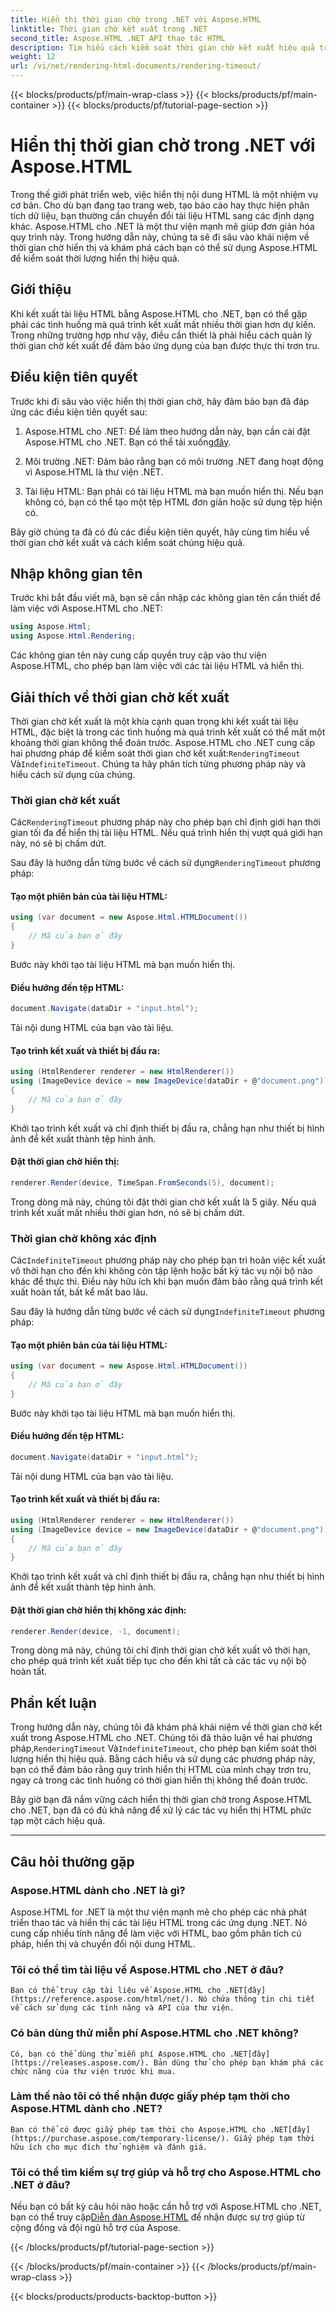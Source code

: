 ```yaml
---
title: Hiển thị thời gian chờ trong .NET với Aspose.HTML
linktitle: Thời gian chờ kết xuất trong .NET
second_title: Aspose.HTML .NET API thao tác HTML
description: Tìm hiểu cách kiểm soát thời gian chờ kết xuất hiệu quả trong Aspose.HTML cho .NET. Khám phá các tùy chọn kết xuất và đảm bảo kết xuất tài liệu HTML mượt mà.
weight: 12
url: /vi/net/rendering-html-documents/rendering-timeout/
---
```


{{< blocks/products/pf/main-wrap-class >}}
{{< blocks/products/pf/main-container >}}
{{< blocks/products/pf/tutorial-page-section >}}

# Hiển thị thời gian chờ trong .NET với Aspose.HTML


Trong thế giới phát triển web, việc hiển thị nội dung HTML là một nhiệm vụ cơ bản. Cho dù bạn đang tạo trang web, tạo báo cáo hay thực hiện phân tích dữ liệu, bạn thường cần chuyển đổi tài liệu HTML sang các định dạng khác. Aspose.HTML cho .NET là một thư viện mạnh mẽ giúp đơn giản hóa quy trình này. Trong hướng dẫn này, chúng ta sẽ đi sâu vào khái niệm về thời gian chờ hiển thị và khám phá cách bạn có thể sử dụng Aspose.HTML để kiểm soát thời lượng hiển thị hiệu quả.

## Giới thiệu

Khi kết xuất tài liệu HTML bằng Aspose.HTML cho .NET, bạn có thể gặp phải các tình huống mà quá trình kết xuất mất nhiều thời gian hơn dự kiến. Trong những trường hợp như vậy, điều cần thiết là phải hiểu cách quản lý thời gian chờ kết xuất để đảm bảo ứng dụng của bạn được thực thi trơn tru.

## Điều kiện tiên quyết

Trước khi đi sâu vào việc hiển thị thời gian chờ, hãy đảm bảo bạn đã đáp ứng các điều kiện tiên quyết sau:

1. Aspose.HTML cho .NET: Để làm theo hướng dẫn này, bạn cần cài đặt Aspose.HTML cho .NET. Bạn có thể tải xuống[đây](https://releases.aspose.com/html/net/).

2. Môi trường .NET: Đảm bảo rằng bạn có môi trường .NET đang hoạt động vì Aspose.HTML là thư viện .NET.

3. Tài liệu HTML: Bạn phải có tài liệu HTML mà bạn muốn hiển thị. Nếu bạn không có, bạn có thể tạo một tệp HTML đơn giản hoặc sử dụng tệp hiện có.

Bây giờ chúng ta đã có đủ các điều kiện tiên quyết, hãy cùng tìm hiểu về thời gian chờ kết xuất và cách kiểm soát chúng hiệu quả.

## Nhập không gian tên

Trước khi bắt đầu viết mã, bạn sẽ cần nhập các không gian tên cần thiết để làm việc với Aspose.HTML cho .NET:

```csharp
using Aspose.Html;
using Aspose.Html.Rendering;
```

Các không gian tên này cung cấp quyền truy cập vào thư viện Aspose.HTML, cho phép bạn làm việc với các tài liệu HTML và hiển thị.

## Giải thích về thời gian chờ kết xuất

Thời gian chờ kết xuất là một khía cạnh quan trọng khi kết xuất tài liệu HTML, đặc biệt là trong các tình huống mà quá trình kết xuất có thể mất một khoảng thời gian không thể đoán trước. Aspose.HTML cho .NET cung cấp hai phương pháp để kiểm soát thời gian chờ kết xuất:`RenderingTimeout` Và`IndefiniteTimeout`. Chúng ta hãy phân tích từng phương pháp này và hiểu cách sử dụng của chúng.

### Thời gian chờ kết xuất

 Các`RenderingTimeout` phương pháp này cho phép bạn chỉ định giới hạn thời gian tối đa để hiển thị tài liệu HTML. Nếu quá trình hiển thị vượt quá giới hạn này, nó sẽ bị chấm dứt.

 Sau đây là hướng dẫn từng bước về cách sử dụng`RenderingTimeout` phương pháp:

#### Tạo một phiên bản của tài liệu HTML:

   ```csharp
   using (var document = new Aspose.Html.HTMLDocument())
   {
       // Mã của bạn ở đây
   }
   ```

   Bước này khởi tạo tài liệu HTML mà bạn muốn hiển thị.

#### Điều hướng đến tệp HTML:

   ```csharp
   document.Navigate(dataDir + "input.html");
   ```

   Tải nội dung HTML của bạn vào tài liệu.

#### Tạo trình kết xuất và thiết bị đầu ra:

   ```csharp
   using (HtmlRenderer renderer = new HtmlRenderer())
   using (ImageDevice device = new ImageDevice(dataDir + @"document.png"))
   {
       // Mã của bạn ở đây
   }
   ```

   Khởi tạo trình kết xuất và chỉ định thiết bị đầu ra, chẳng hạn như thiết bị hình ảnh để kết xuất thành tệp hình ảnh.

#### Đặt thời gian chờ hiển thị:

   ```csharp
   renderer.Render(device, TimeSpan.FromSeconds(5), document);
   ```

   Trong dòng mã này, chúng tôi đặt thời gian chờ kết xuất là 5 giây. Nếu quá trình kết xuất mất nhiều thời gian hơn, nó sẽ bị chấm dứt.

### Thời gian chờ không xác định

 Các`IndefiniteTimeout` phương pháp này cho phép bạn trì hoãn việc kết xuất vô thời hạn cho đến khi không còn tập lệnh hoặc bất kỳ tác vụ nội bộ nào khác để thực thi. Điều này hữu ích khi bạn muốn đảm bảo rằng quá trình kết xuất hoàn tất, bất kể mất bao lâu.

 Sau đây là hướng dẫn từng bước về cách sử dụng`IndefiniteTimeout` phương pháp:

#### Tạo một phiên bản của tài liệu HTML:

   ```csharp
   using (var document = new Aspose.Html.HTMLDocument())
   {
       // Mã của bạn ở đây
   }
   ```

   Bước này khởi tạo tài liệu HTML mà bạn muốn hiển thị.

#### Điều hướng đến tệp HTML:

   ```csharp
   document.Navigate(dataDir + "input.html");
   ```

   Tải nội dung HTML của bạn vào tài liệu.

#### Tạo trình kết xuất và thiết bị đầu ra:

   ```csharp
   using (HtmlRenderer renderer = new HtmlRenderer())
   using (ImageDevice device = new ImageDevice(dataDir + @"document.png"))
   {
       // Mã của bạn ở đây
   }
   ```

   Khởi tạo trình kết xuất và chỉ định thiết bị đầu ra, chẳng hạn như thiết bị hình ảnh để kết xuất thành tệp hình ảnh.

#### Đặt thời gian chờ hiển thị không xác định:

   ```csharp
   renderer.Render(device, -1, document);
   ```

   Trong dòng mã này, chúng tôi chỉ định thời gian chờ kết xuất vô thời hạn, cho phép quá trình kết xuất tiếp tục cho đến khi tất cả các tác vụ nội bộ hoàn tất.

## Phần kết luận

 Trong hướng dẫn này, chúng tôi đã khám phá khái niệm về thời gian chờ kết xuất trong Aspose.HTML cho .NET. Chúng tôi đã thảo luận về hai phương pháp,`RenderingTimeout` Và`IndefiniteTimeout`, cho phép bạn kiểm soát thời lượng hiển thị hiệu quả. Bằng cách hiểu và sử dụng các phương pháp này, bạn có thể đảm bảo rằng quy trình hiển thị HTML của mình chạy trơn tru, ngay cả trong các tình huống có thời gian hiển thị không thể đoán trước.

Bây giờ bạn đã nắm vững cách hiển thị thời gian chờ trong Aspose.HTML cho .NET, bạn đã có đủ khả năng để xử lý các tác vụ hiển thị HTML phức tạp một cách hiệu quả.

---

## Câu hỏi thường gặp

### Aspose.HTML dành cho .NET là gì?
   Aspose.HTML for .NET là một thư viện mạnh mẽ cho phép các nhà phát triển thao tác và hiển thị các tài liệu HTML trong các ứng dụng .NET. Nó cung cấp nhiều tính năng để làm việc với HTML, bao gồm phân tích cú pháp, hiển thị và chuyển đổi nội dung HTML.

### Tôi có thể tìm tài liệu về Aspose.HTML cho .NET ở đâu?
    Bạn có thể truy cập tài liệu về Aspose.HTML cho .NET[đây](https://reference.aspose.com/html/net/). Nó chứa thông tin chi tiết về cách sử dụng các tính năng và API của thư viện.

### Có bản dùng thử miễn phí Aspose.HTML cho .NET không?
    Có, bạn có thể dùng thử miễn phí Aspose.HTML cho .NET[đây](https://releases.aspose.com/). Bản dùng thử cho phép bạn khám phá các chức năng của thư viện trước khi mua.

### Làm thế nào tôi có thể nhận được giấy phép tạm thời cho Aspose.HTML dành cho .NET?
    Bạn có thể có được giấy phép tạm thời cho Aspose.HTML cho .NET[đây](https://purchase.aspose.com/temporary-license/). Giấy phép tạm thời hữu ích cho mục đích thử nghiệm và đánh giá.

### Tôi có thể tìm kiếm sự trợ giúp và hỗ trợ cho Aspose.HTML cho .NET ở đâu?
   Nếu bạn có bất kỳ câu hỏi nào hoặc cần hỗ trợ với Aspose.HTML cho .NET, bạn có thể truy cập[Diễn đàn Aspose.HTML](https://forum.aspose.com/) để nhận được sự trợ giúp từ cộng đồng và đội ngũ hỗ trợ của Aspose.




{{< /blocks/products/pf/tutorial-page-section >}}

{{< /blocks/products/pf/main-container >}}
{{< /blocks/products/pf/main-wrap-class >}}

{{< blocks/products/products-backtop-button >}}
